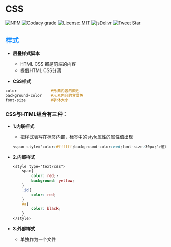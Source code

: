# CSS

[![NPM](https://img.shields.io/npm/v/docsify-themeable.svg?style=flat-square)](https://www.npmjs.com/package/docsify-themeable)
[![Codacy grade](https://img.shields.io/codacy/grade/860d40719cbd4e0f91e145b87ec7c29a.svg?style=flat-square)](https://www.codacy.com/app/jhildenbiddle/docsify-themeable?utm_source=github.com&amp;utm_medium=referral&amp;utm_content=jhildenbiddle/docsify-themeable&amp;utm_campaign=Badge_Grade)
[![License: MIT](https://img.shields.io/badge/License-MIT-yellow.svg?style=flat-square)](https://github.com/jhildenbiddle/docsify-themeable/blob/master/LICENSE)
[![jsDelivr](https://data.jsdelivr.com/v1/package/npm/docsify-themeable/badge)](https://www.jsdelivr.com/package/npm/docsify-themeable)
[![Tweet](https://img.shields.io/twitter/url/http/shields.io.svg?style=social)](https://twitter.com/intent/tweet?url=https%3A%2F%2Fgithub.com%2Fjhildenbiddle%2Fdocsify-themeable&hashtags=css,docsify,developers,frontend)
<a class="github-button" href="https://github.com/jhildenbiddle/docsify-themeable" data-icon="octicon-star" data-show-count="true" aria-label="Star jhildenbiddle/docsify-themeable on GitHub">Star</a>

## <font color = #1E90FF>样式</font>

- __层叠样式脚本__
    * HTML  CSS  都是前端的内容
    * 提倡HTML CSS分离

- __CSS样式__
  
```css
color	            #元素内容的颜色
background-color	#元素内容的背景色
font-size	        #字体大小

```
### __CSS与HTML组合有三种：__

- **1.内联样式**
    * 把样式表写在标签内部，标签中的style属性的属性值出现
    ```css
    <span style="color:#ffffff;background-color:red;font-size:30px;">道可道，非常道</span>

    ```

- **2.内部样式** 
    ```css
	<style type="text/css">
		span{
			color: red;·
			background: yellow;
		}
		.id{
			color: red;
		}
		#a{
			color: black;
		}
    </style>
    ```
- **3.外部样式**
    
    * 单独作为一个文件

